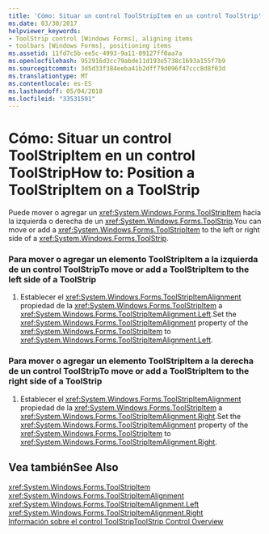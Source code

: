 ```yaml
---
title: 'Cómo: Situar un control ToolStripItem en un control ToolStrip'
ms.date: 03/30/2017
helpviewer_keywords:
- ToolStrip control [Windows Forms], aligning items
- toolbars [Windows Forms], positioning items
ms.assetid: 11fd7c5b-ee5c-4993-9a11-89127ff0aa7a
ms.openlocfilehash: 952916d3cc79abde11d193e5738c1693a155f7b9
ms.sourcegitcommit: 3d5d33f384eeba41b2dff79d096f47ccc8d8f03d
ms.translationtype: MT
ms.contentlocale: es-ES
ms.lasthandoff: 05/04/2018
ms.locfileid: "33531591"
---
```

# <a name="how-to-position-a-toolstripitem-on-a-toolstrip"></a><span data-ttu-id="601d4-102">Cómo: Situar un control ToolStripItem en un control ToolStrip</span><span class="sxs-lookup"><span data-stu-id="601d4-102">How to: Position a ToolStripItem on a ToolStrip</span></span>
<span data-ttu-id="601d4-103">Puede mover o agregar un <xref:System.Windows.Forms.ToolStripItem> hacia la izquierda o derecha de un <xref:System.Windows.Forms.ToolStrip>.</span><span class="sxs-lookup"><span data-stu-id="601d4-103">You can move or add a <xref:System.Windows.Forms.ToolStripItem> to the left or right side of a <xref:System.Windows.Forms.ToolStrip>.</span></span>  
  
### <a name="to-move-or-add-a-toolstripitem-to-the-left-side-of-a-toolstrip"></a><span data-ttu-id="601d4-104">Para mover o agregar un elemento ToolStripItem a la izquierda de un control ToolStrip</span><span class="sxs-lookup"><span data-stu-id="601d4-104">To move or add a ToolStripItem to the left side of a ToolStrip</span></span>  
  
1.  <span data-ttu-id="601d4-105">Establecer el <xref:System.Windows.Forms.ToolStripItemAlignment> propiedad de la <xref:System.Windows.Forms.ToolStripItem> a <xref:System.Windows.Forms.ToolStripItemAlignment.Left>.</span><span class="sxs-lookup"><span data-stu-id="601d4-105">Set the <xref:System.Windows.Forms.ToolStripItemAlignment> property of the <xref:System.Windows.Forms.ToolStripItem> to <xref:System.Windows.Forms.ToolStripItemAlignment.Left>.</span></span>  
  
### <a name="to-move-or-add-a-toolstripitem-to-the-right-side-of-a-toolstrip"></a><span data-ttu-id="601d4-106">Para mover o agregar un elemento ToolStripItem a la derecha de un control ToolStrip</span><span class="sxs-lookup"><span data-stu-id="601d4-106">To move or add a ToolStripItem to the right side of a ToolStrip</span></span>  
  
1.  <span data-ttu-id="601d4-107">Establecer el <xref:System.Windows.Forms.ToolStripItemAlignment> propiedad de la <xref:System.Windows.Forms.ToolStripItem> a <xref:System.Windows.Forms.ToolStripItemAlignment.Right>.</span><span class="sxs-lookup"><span data-stu-id="601d4-107">Set the <xref:System.Windows.Forms.ToolStripItemAlignment> property of the <xref:System.Windows.Forms.ToolStripItem> to <xref:System.Windows.Forms.ToolStripItemAlignment.Right>.</span></span>  
  
## <a name="see-also"></a><span data-ttu-id="601d4-108">Vea también</span><span class="sxs-lookup"><span data-stu-id="601d4-108">See Also</span></span>  
 <xref:System.Windows.Forms.ToolStripItem>  
 <xref:System.Windows.Forms.ToolStripItemAlignment>  
 <xref:System.Windows.Forms.ToolStripItemAlignment.Left>  
 <xref:System.Windows.Forms.ToolStripItemAlignment.Right>  
 [<span data-ttu-id="601d4-109">Información sobre el control ToolStrip</span><span class="sxs-lookup"><span data-stu-id="601d4-109">ToolStrip Control Overview</span></span>](../../../../docs/framework/winforms/controls/toolstrip-control-overview-windows-forms.md)
